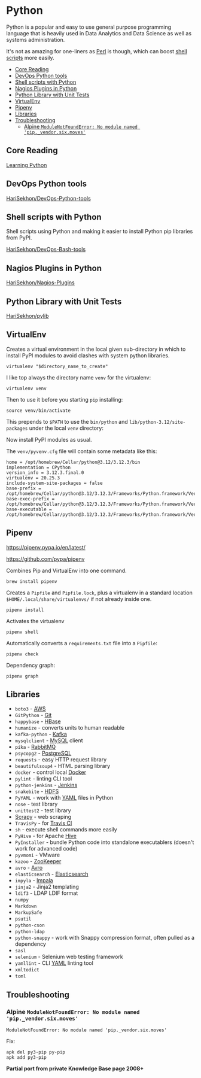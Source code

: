 # Python

Python is a popular and easy to use general purpose programming language that is heavily used in Data Analytics and
Data Science as well as systems administration.

It's not as amazing for one-liners as [Perl](perl.md) is though, which can boost [shell scripts](shell.md) more easily.

<!-- INDEX_START -->

- [Core Reading](#core-reading)
- [DevOps Python  tools](#devops-python--tools)
- [Shell scripts with Python](#shell-scripts-with-python)
- [Nagios Plugins in Python](#nagios-plugins-in-python)
- [Python Library with Unit Tests](#python-library-with-unit-tests)
- [VirtualEnv](#virtualenv)
- [Pipenv](#pipenv)
- [Libraries](#libraries)
- [Troubleshooting](#troubleshooting)
  - [Alpine `ModuleNotFoundError: No module named 'pip._vendor.six.moves'`](#alpine-modulenotfounderror-no-module-named-pip_vendorsixmoves)

<!-- INDEX_END -->

## Core Reading

[Learning Python](https://www.amazon.com/Learning-Python-5th-Mark-Lutz/dp/1449355730/)

## DevOps Python  tools

[HariSekhon/DevOps-Python-tools](https://github.com/HariSekhon/DevOps-Python-tools)

## Shell scripts with Python

Shell scripts using Python and making it easier to install Python pip libraries from PyPI.

[HariSekhon/DevOps-Bash-tools](https://github.com/HariSekhon/DevOps-Bash-tools)

## Nagios Plugins in Python

[HariSekhon/Nagios-Plugins](https://github.com/HariSekhon/Nagios-Plugins)

## Python Library with Unit Tests

[HariSekhon/pylib](https://github.com/HariSekhon/pylib)

## VirtualEnv

Creates a virtual environment in the local given sub-directory in which to install PyPI modules to avoid clashes with system python libraries.

```shell
virtualenv "$directory_name_to_create"
```

I like top always the directory name `venv` for the virtualenv:

```shell
virtualenv venv
```

Then to use it before you starting `pip` installing:

```shell
source venv/bin/activate
```

This prepends to `$PATH` to use the `bin/python` and `lib/python-3.12/site-packages` under the local `venv` directory:

Now install PyPI modules as usual.

The `venv/pyvenv.cfg` file will contain some metadata like this:

```properties
home = /opt/homebrew/Cellar/python@3.12/3.12.3/bin
implementation = CPython
version_info = 3.12.3.final.0
virtualenv = 20.25.3
include-system-site-packages = false
base-prefix = /opt/homebrew/Cellar/python@3.12/3.12.3/Frameworks/Python.framework/Versions/3.12
base-exec-prefix = /opt/homebrew/Cellar/python@3.12/3.12.3/Frameworks/Python.framework/Versions/3.12
base-executable = /opt/homebrew/Cellar/python@3.12/3.12.3/Frameworks/Python.framework/Versions/3.12/bin/python3.12
```

## Pipenv

<https://pipenv.pypa.io/en/latest/>

<https://github.com/pypa/pipenv>

Combines Pip and VirtualEnv into one command.

```shell
brew install pipenv
```

Creates a `Pipfile` and `Pipfile.lock`,
plus a virtualenv in a standard location `$HOME/.local/share/virtualenvs/` if not already inside one.

```shell
pipenv install
```

Activates the virtualenv

```shell
pipenv shell
```

Automatically converts a `requirements.txt` file into a `Pipfile`:

```shell
pipenv check
```

Dependency graph:

```shell
pipenv graph
```

## Libraries

- `boto3` - [AWS](aws.md)
- `GitPython` - [Git](git.md)
- `happybase` - [HBase](hbase.md)
- `humanize` - converts units to human readable
- `kafka-python` - [Kafka](kafka.md)
- `mysqlclient` - [MySQL](mysql.md) client
- `pika` - [RabbitMQ](rabbitmq.md)
- `psycopg2` - [PostgreSQL](postgres.md)
- `requests` - easy HTTP request library
- `beautifulsoup4` - HTML parsing library
- `docker` - control local [Docker](docker.md)
- `pylint` - linting CLI tool
- `python-jenkins` - [Jenkins](jenkins.md)
- `snakebite` - [HDFS](hdfs.md)
- `PyYAML` - work with [YAML](yaml.md) files in Python
- `nose` - test library
- `unittest2` - test library
- [Scrapy](https://scrapy.org/) - web scraping
- `TravisPy` - for [Travis CI](travis.md)
- `sh` - execute shell commands more easily
- `PyHive` - for Apache [Hive](hive.md)
- `PyInstaller` - bundle Python code into standalone executablers (doesn't work for advanced code)
- `pyvmomi` - VMware
- `kazoo` - [ZooKeeper](zookeeper.md)
- `avro` - [Avro](avro.md)
- `elasticsearch` - [Elasticsearch](elasticsearch.md)
- `impyla` - [Impala](impala.md)
- `jinja2` - Jinja2 templating
- `ldif3` - LDAP LDIF format
- `numpy`
- `Markdown`
- `MarkupSafe`
- `psutil`
- `python-cson`
- `python-ldap`
- `python-snappy` - work with Snappy compression format, often pulled as a dependency
- `sasl`
- `selenium` - Selenium web testing framework
- `yamllint` - CLI [YAML](yaml.md) linting tool
- `xmltodict`
- `toml`

## Troubleshooting

### Alpine `ModuleNotFoundError: No module named 'pip._vendor.six.moves'`

```shell
ModuleNotFoundError: No module named 'pip._vendor.six.moves'
```

Fix:

```shell
apk del py3-pip py-pip
apk add py3-pip
```

**Partial port from private Knowledge Base page 2008+**
